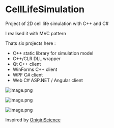 # CellLifeSimulation

Project of 2D cell life simulation with C++ and C#

I realised it with MVC pattern

Thats six projects here :

- C++ static library for simulation model
- C++/CLR DLL wrapper
- Qt C++ client
- WinForms C++ client
- WPF C# client
- Web C# ASP.NET / Angular client

![image.png](https://i.postimg.cc/YCcTkCyb/image.png)

![image.png](https://i.postimg.cc/4428WPvN/image.png)

![image.png](https://i.postimg.cc/gkmwgsyj/image.png)

Inspired by [OnigiriScience](https://www.youtube.com/c/OnigiriScience)

